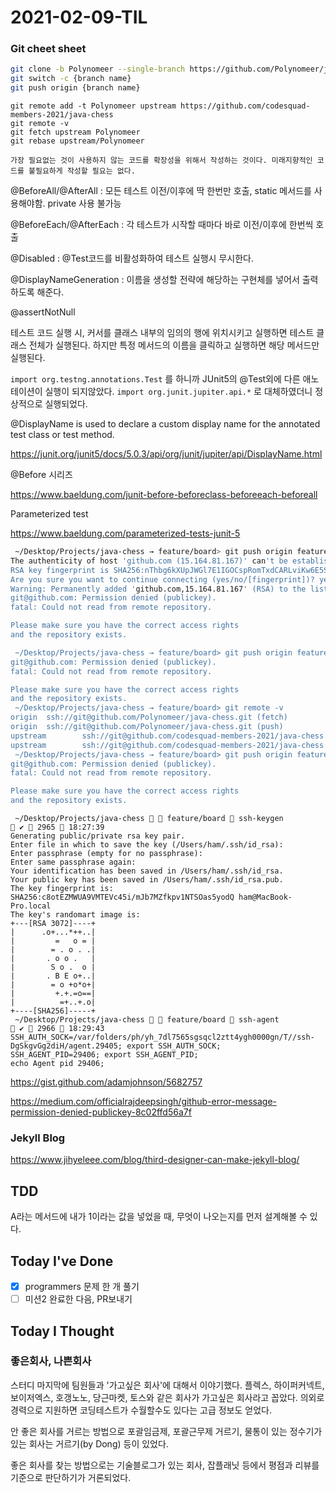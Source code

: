 # 2021-02-09-TIL

### Git cheet sheet

```sh
git clone -b Polynomeer --single-branch https://github.com/Polynomeer/java-chess
git switch -c {branch name}
git push origin {branch name}
```

```shell
git remote add -t Polynomeer upstream https://github.com/codesquad-members-2021/java-chess
git remote -v
git fetch upstream Polynomeer
git rebase upstream/Polynomeer
```

```tip
가장 필요없는 것이 사용하지 않는 코드를 확장성을 위해서 작성하는 것이다. 미래지향적인 코드를 불필요하게 작성할 필요는 없다.
```

@BeforeAll/@AfterAll : 모든 테스트 이전/이후에 딱 한번만 호출, static 메서드를 사용해야함. private 사용 불가능

@BeforeEach/@AfterEach : 각 테스트가 시작할 때마다 바로 이전/이후에 한번씩 호출

@Disabled : @Test코드를 비활성화하여 테스트 실행시 무시한다.

@DisplayNameGeneration : 이름을 생성할 전략에 해당하는 구현체를 넣어서 출력하도록 해준다.

@assertNotNull

테스트 코드 실행 시, 커서를 클래스 내부의 임의의 행에 위치시키고 실행하면 테스트 클래스 전체가 실행된다. 하지만 특정 메서드의 이름을 클릭하고 실행하면 해당 메서드만 실행된다. 

`import org.testng.annotations.Test` 를 하니까 JUnit5의 @Test외에 다른 애노테이션이 실행이 되지않았다. `import org.junit.jupiter.api.*` 로 대체하였더니 정상적으로 실행되었다.

@DisplayName is used to declare a custom display name for the annotated test class or test method.

https://junit.org/junit5/docs/5.0.3/api/org/junit/jupiter/api/DisplayName.html

@Before 시리즈

https://www.baeldung.com/junit-before-beforeclass-beforeeach-beforeall

Parameterized test

https://www.baeldung.com/parameterized-tests-junit-5

```sh
 ~/Desktop/Projects/java-chess → feature/board> git push origin feature/board                          
The authenticity of host 'github.com (15.164.81.167)' can't be established.
RSA key fingerprint is SHA256:nThbg6kXUpJWGl7E1IGOCspRomTxdCARLviKw6E5SY8.
Are you sure you want to continue connecting (yes/no/[fingerprint])? yes
Warning: Permanently added 'github.com,15.164.81.167' (RSA) to the list of known hosts.
git@github.com: Permission denied (publickey).
fatal: Could not read from remote repository.

Please make sure you have the correct access rights
and the repository exists.

 ~/Desktop/Projects/java-chess → feature/board> git push origin feature/board                   
git@github.com: Permission denied (publickey).
fatal: Could not read from remote repository.

Please make sure you have the correct access rights
and the repository exists.
 ~/Desktop/Projects/java-chess → feature/board> git remote -v                                      
origin  ssh://git@github.com/Polynomeer/java-chess.git (fetch)
origin  ssh://git@github.com/Polynomeer/java-chess.git (push)
upstream        ssh://git@github.com/codesquad-members-2021/java-chess.git (fetch)
upstream        ssh://git@github.com/codesquad-members-2021/java-chess.git (push)
 ~/Desktop/Projects/java-chess → feature/board> git push origin feature/board                          
git@github.com: Permission denied (publickey).
fatal: Could not read from remote repository.

Please make sure you have the correct access rights
and the repository exists.

```

```
 ~/Desktop/Projects/java-chess   feature/board  ssh-keygen                                              ✔  2965  18:27:39
Generating public/private rsa key pair.
Enter file in which to save the key (/Users/ham/.ssh/id_rsa): 
Enter passphrase (empty for no passphrase): 
Enter same passphrase again: 
Your identification has been saved in /Users/ham/.ssh/id_rsa.
Your public key has been saved in /Users/ham/.ssh/id_rsa.pub.
The key fingerprint is:
SHA256:c8otEZMWUA9VMTEVc45i/mJb7MZfkpv1NTSOas5yodQ ham@MacBook-Pro.local
The key's randomart image is:
+---[RSA 3072]----+
|      .o+...*++..|
|         =   o = |
|        = . o . .|
|       . o o .   |
|        S o .  o |
|       . B E o+..|
|        = o +o*o+|
|         +.+.=o==|
|          =+..+.o|
+----[SHA256]-----+
 ~/Desktop/Projects/java-chess   feature/board  ssh-agent                                               ✔  2966  18:29:43
SSH_AUTH_SOCK=/var/folders/ph/yh_7dl7565sgsqcl2ztt4ygh0000gn/T//ssh-DgSkgvGg2diH/agent.29405; export SSH_AUTH_SOCK;
SSH_AGENT_PID=29406; export SSH_AGENT_PID;
echo Agent pid 29406;

```

https://gist.github.com/adamjohnson/5682757

https://medium.com/officialrajdeepsingh/github-error-message-permission-denied-publickey-8c02ffd56a7f

### Jekyll Blog

https://www.jihyeleee.com/blog/third-designer-can-make-jekyll-blog/

## TDD

A라는 메서드에 내가 1이라는 값을 넣었을 때, 무엇이 나오는지를 먼저 설계해볼 수 있다.

##  Today I've Done

- [x] programmers 문제 한 개 풀기
- [ ] 미션2 완료한 다음, PR보내기

## Today I Thought

### 좋은회사, 나쁜회사

스터디 마지막에 팀원들과 '가고싶은 회사'에 대해서 이야기했다. 플렉스, 하이퍼커넥트, 보이저엑스, 호갱노노, 당근마켓, 토스와 같은 회사가 가고싶은 회사라고 꼽았다. 의외로 경력으로 지원하면 코딩테스트가 수월할수도 있다는 고급 정보도 얻었다.

안 좋은 회사를 거르는 방법으로 포괄임금제, 포괄근무제 거르기, 물통이 있는 정수기가 있는 회사는 거르기(by Dong) 등이 있었다.

좋은 회사를 찾는 방법으로는 기술블로그가 있는 회사, 잡플래닛 등에서 평점과 리뷰를 기준으로 판단하기가 거론되었다.

